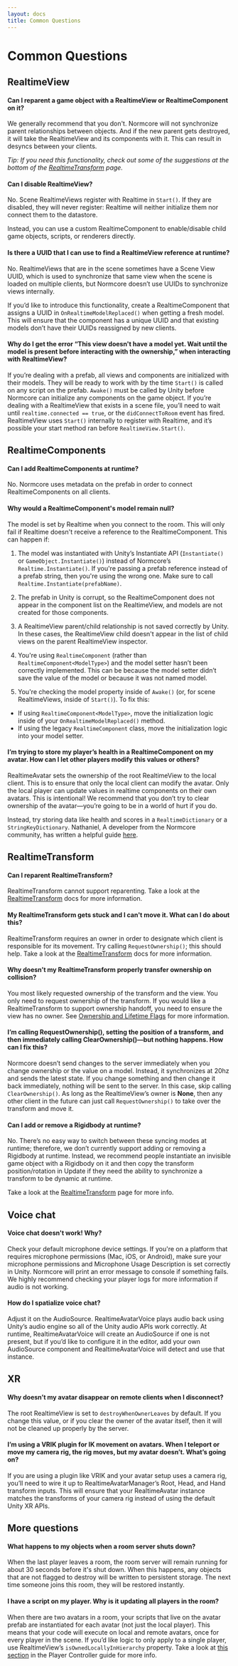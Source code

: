 ```yaml
---
layout: docs
title: Common Questions
---
```

# Common Questions

## RealtimeView
#### Can I reparent a game object with a RealtimeView or RealtimeComponent on it?
We generally recommend that you don't. Normcore will not synchronize parent relationships between objects. And if the new parent gets destroyed, it will take the RealtimeView and its components with it. This can result in desyncs between your clients.

*Tip: If you need this functionality, check out some of the suggestions at the bottom of the [RealtimeTransform](./realtimetransform#extra-notes) page.*

#### Can I disable RealtimeView?
No. Scene RealtimeViews register with Realtime in `Start()`. If they are disabled, they will never register: Realtime will neither initialize them nor connect them to the datastore.

Instead, you can use a custom RealtimeComponent to enable/disable child game objects, scripts, or renderers directly.

#### Is there a UUID that I can use to find a RealtimeView reference at runtime?
No. RealtimeViews that are in the scene sometimes have a Scene View UUID, which is used to synchronize that same view when the scene is loaded on multiple clients, but Normcore doesn’t use UUIDs to synchronize views internally. 

If you’d like to introduce this functionality, create a RealtimeComponent that assigns a UUID in `OnRealtimeModelReplaced()` when getting a fresh model. This will ensure that the component has a unique UUID and that existing models don’t have their UUIDs reassigned by new clients.

#### Why do I get the error “This view doesn't have a model yet. Wait until the model is present before interacting with the ownership,” when interacting with RealtimeView? 

If you’re dealing with a prefab, all views and components are initialized with their models. They will be ready to work with by the time `Start()` is called on any script on the prefab. `Awake()` must be called by Unity before Normcore can initialize any components on the game object. If you’re dealing with a RealtimeView that exists in a scene file, you’ll need to wait until `realtime.connected == true`, or the `didConnectToRoom` event has fired. RealtimeView uses `Start()` internally to register with Realtime, and it’s possible your start method ran before `RealtimeView.Start()`.

## RealtimeComponents
#### Can I add RealtimeComponents at runtime?
No. Normcore uses metadata on the prefab in order to connect RealtimeComponents on all clients.

#### Why would a RealtimeComponent's model remain null?
The model is set by Realtime when you connect to the room. This will only fail if Realtime doesn't receive a reference to the RealtimeComponent. This can happen if:

1. The model was instantiated with Unity’s Instantiate API (`Instantiate()` or `GameObject.Instantiate()`) instead of Normcore’s `Realtime.Instantiate()`. If you're passing a prefab reference instead of a prefab string, then you're using the wrong one. Make sure to call `Realtime.Instantiate(prefabName)`.

2. The prefab in Unity is corrupt, so the RealtimeComponent does not appear in the component list on the RealtimeView, and models are not created for those components.

3. A RealtimeView parent/child relationship is not saved correctly by Unity. In these cases, the RealtimeView child doesn't appear in the list of child views on the parent RealtimeView inspector.

4. You're using `RealtimeComponent` (rather than `RealtimeComponent<ModelType>`) and the model setter hasn’t been correctly implemented. This can be because the model setter didn’t save the value of the model or because it was not named model.

5. You're checking the model property inside of `Awake()` (or, for scene RealtimeViews, inside of `Start()`). To fix this:
* If using `RealtimeComponent<ModelType>`, move the initialization logic inside of your `OnRealtimeModelReplaced()` method.
* If using the legacy `RealtimeComponent` class, move the initialization logic into your model setter.

#### I’m trying to store my player’s health in a RealtimeComponent on my avatar. How can I let other players modify this values or others?
RealtimeAvatar sets the ownership of the root RealtimeView to the local client. This is to ensure that only the local client can modify the avatar. Only the local player can update values in realtime components on their own avatars. This is intentional! We recommend that you don’t try to clear ownership of the avatar—you’re going to be in a world of hurt if you do. 

Instead, try storing data like health and scores in a `RealtimeDictionary` or a `StringKeyDictionary`. Nathaniel, A developer from the Normcore community, has written a helpful guide [here](https://gist.github.com/d12/f577bb50b0fdeeb17084819c78fe5c43).

## RealtimeTransform
#### Can I reparent RealtimeTransform?
RealtimeTransform cannot support reparenting. Take a look at the [RealtimeTransform](./realtimetransform#extra-notes) docs for more information.

#### My RealtimeTransform gets stuck and I can't move it. What can I do about this?
RealtimeTransform requires an owner in order to designate which client is responsible for its movement. Try calling `RequestOwnership()`; this should help. Take a look at the [RealtimeTransform](./realtimetransform) docs for more information.

#### Why doesn’t my RealtimeTransform properly transfer ownership on collision?
You most likely requested ownership of the transform and the view. You only need to request ownership of the transform. If you would like a RealtimeTransform to support ownership handoff, you need to ensure the view has no owner. See [Ownership and Lifetime Flags](../room/ownership-and-lifetime-flags) for more information.

#### I’m calling RequestOwnership(), setting the position of a transform, and then immediately calling ClearOwnership()—but nothing happens. How can I fix this?
Normcore doesn’t send changes to the server immediately when you change ownership or the value on a model. Instead, it synchronizes at 20hz and sends the latest state. If you change something and then change it back immediately, nothing will be sent to the server. In this case, skip calling `ClearOwnership()`. As long as the RealtimeView’s owner is **None**, then any other client in the future can just call `RequestOwnership()` to take over the transform and move it.

#### Can I add or remove a Rigidbody at runtime?
No. There’s no easy way to switch between these syncing modes at runtime; therefore, we don’t currently support adding or removing a Rigidbody at runtime. Instead, we recommend people instantiate an invisible game object with a Rigidbody on it and then copy the transform position/rotation in Update if they need the ability to synchronize a transform to be dynamic at runtime.

Take a look at the [RealtimeTransform](./realtimetransform#extra-notes) page for more info.

## Voice chat
#### Voice chat doesn't work! Why?
Check your default microphone device settings. If you're on a platform that requires microphone permissions (Mac, iOS, or Android), make sure your microphone permissions and Microphone Usage Description is set correctly in Unity. Normcore will print an error message to console if something fails. We highly recommend checking your player logs for more information if audio is not working.

#### How do I spatialize voice chat?
Adjust it on the AudioSource. RealtimeAvatarVoice plays audio back using Unity’s audio engine so all of the Unity audio APIs work correctly. At runtime, RealtimeAvatarVoice will create an AudioSource if one is not present, but if you’d like to configure it in the editor, add your own AudioSource component and RealtimeAvatarVoice will detect and use that instance.

## XR
#### Why doesn’t my avatar disappear on remote clients when I disconnect?
The root RealtimeView is set to `destroyWhenOwnerLeaves` by default. If you change this value, or if you clear the owner of the avatar itself, then it will not be cleaned up properly by the server.

#### I’m using a VRIK plugin for IK movement on avatars. When I teleport or move my camera rig, the rig moves, but my avatar doesn’t. What’s going on?
If you are using a plugin like VRIK and your avatar setup uses a camera rig, you’ll need to wire it up to RealtimeAvatarManager’s Root, Head, and Hand transform inputs. This will ensure that your RealtimeAvatar instance matches the transforms of your camera rig instead of using the default Unity XR APIs.

## More questions
#### What happens to my objects when a room server shuts down?
When the last player leaves a room, the room server will remain running for about 30 seconds before it's shut down. When this happens, any objects that are not flagged to destroy will be written to persistent storage. The next time someone joins this room, they will be restored instantly.

#### I have a script on my player. Why is it updating all players in the room?
When there are two avatars in a room, your scripts that live on the avatar prefab are instantiated for each avatar (not just the local player). This means that your code will execute on local and remote avatars, once for every player in the scene. If you’d like logic to only apply to a single player, use RealtimeView’s `isOwnedLocallyInHierarchy` property. Take a look at [this section](../guides/creating-a-player-controller#making-it-multiplayer) in the Player Controller guide for more info.
